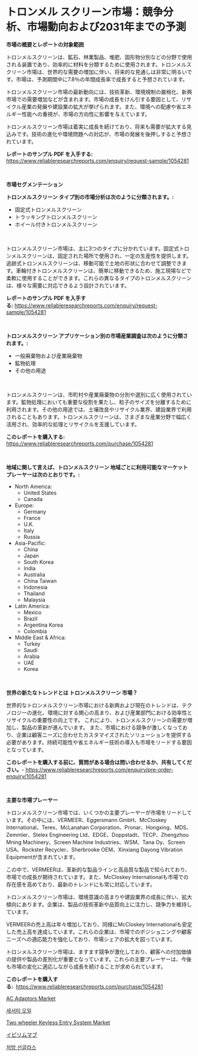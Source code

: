 <p><h1>トロンメル スクリーン市場：競争分析、市場動向および2031年までの予測</h1></p><p><strong>市場の概要とレポートの対象範囲</strong></p>
<p><p>トロンメルスクリーンは、鉱石、林業製品、堆肥、固形物分別などの分野で使用される装置であり、効率的に材料を分類するために使用されます。トロンメルスクリーン市場は、世界的な需要の増加に伴い、将来的な見通しは非常に明るいです。市場は、予測期間中に7.8％の年間成長率で成長すると予想されています。</p><p>トロンメルスクリーン市場の最新動向には、技術革新、環境規制の厳格化、新興市場での需要増加などが含まれます。市場の成長をけん引する要因として、リサイクル産業の発展や建設業の拡大が挙げられます。また、環境への配慮や省エネルギー性能への重視が、市場の方向性に影響を与えています。</p><p>トロンメルスクリーン市場は着実に成長を続けており、将来も需要が拡大する見込みです。技術の進化や環境問題への対応が、市場の発展を後押しすると予想されています。</p></p>
<p><strong>レポートのサンプル PDF を入手する:</strong> <a href="https://www.reliableresearchreports.com/enquiry/request-sample/1054281">https://www.reliableresearchreports.com/enquiry/request-sample/1054281</a></p>
<p>&nbsp;</p>
<p><strong>市場セグメンテーション</strong></p>
<p><strong>トロンメルスクリーン タイプ別の市場分析は次のように分類されます。:</strong></p>
<p><ul><li>固定式トロンメルスクリーン</li><li>トラッキングトロンメルスクリーン</li><li>ホイール付きトロンメルスクリーン</li></ul></p>
<p>&nbsp;</p>
<p><p>トロンメルスクリーン市場は、主に3つのタイプに分かれています。固定式トロンメルスクリーンは、固定された場所で使用され、一定の生産性を提供します。追跡式トロンメルスクリーンは、移動可能で土地の形状に合わせて調整できます。車輪付きトロンメルスクリーンは、簡単に移動できるため、施工現場などで柔軟に使用することができます。これらの異なるタイプのトロンメルスクリーンは、様々な需要に対応できるよう設計されています。</p></p>
<p><strong>レポートのサンプル PDF を入手する:</strong>&nbsp;<a href="https://www.reliableresearchreports.com/enquiry/request-sample/1054281">https://www.reliableresearchreports.com/enquiry/request-sample/1054281</a></p>
<p>&nbsp;</p>
<p><strong> トロンメルスクリーン アプリケーション別の市場産業調査は次のように分類されます。:</strong></p>
<p><ul><li>一般廃棄物および産業廃棄物</li><li>鉱物処理</li><li>その他の用途</li></ul></p>
<p>&nbsp;</p>
<p><p>トロンメルスクリーンは、市町村や産業廃棄物の分別や選別に広く使用されています。鉱物処理においても重要な役割を果たし、粒子のサイズを分離するために利用されます。その他の用途では、土壌改良やリサイクル業界、建設業界で利用されることもあります。トロンメルスクリーンは、さまざまな産業分野で幅広く活用され、効率的な処理とリサイクルを支援しています。</p></p>
<p><strong>このレポートを購入する:</strong>&nbsp; <a href="https://www.reliableresearchreports.com/purchase/1054281">https://www.reliableresearchreports.com/purchase/1054281</a></p>
<p>&nbsp;</p>
<p><strong>地域に関して言えば、トロンメルスクリーン 地域ごとに利用可能なマーケットプレーヤーは次のとおりです。:</strong></p>
<p><ul>
    <li>
        North America:
        <ul>
            <li>United States</li>
            <li>Canada</li>
        </ul>
    </li>
    <li>
        Europe:
        <ul>
            <li>Germany</li>
            <li>France</li>
            <li>U.K.</li>
            <li>Italy</li>
            <li>Russia</li>
        </ul>
    </li>
    <li>
        Asia-Pacific:
        <ul>
            <li>China</li>
            <li>Japan</li>
            <li>South Korea</li>
            <li>India</li>
            <li>Australia</li>
            <li>China Taiwan</li>
            <li>Indonesia</li>
            <li>Thailand</li>
            <li>Malaysia</li>
        </ul>
    </li>
    <li>
        Latin America:
        <ul>
            <li>Mexico</li>
            <li>Brazil</li>
            <li>Argentina Korea</li>
            <li>Colombia</li>
        </ul>
    </li>
    <li>
        Middle East & Africa:
        <ul>
            <li>Turkey</li>
            <li>Saudi</li>
            <li>Arabia</li>
            <li>UAE</li>
            <li>Korea</li>
        </ul>
    </li>
    </ul></p>
<p>&nbsp;</p>
<p><strong>世界の新たなトレンドとは トロンメルスクリーン 市場？</strong></p>
<p><p>世界的なトロンメルスクリーン市場における新興および現在のトレンドは、テクノロジーの進化、環境に対する関心の高まり、および産業部門における効率性とリサイクルの重要性の向上です。 これにより、トロンメルスクリーンの需要が増加し、製品の革新が進んでいます。 また、市場における競争が激しくなっており、企業は顧客ニーズに合わせたカスタマイズされたソリューションを提供する必要があります。持続可能性や省エネルギー技術の導入も市場をリードする要因となっています。</p></p>
<p><strong>このレポートを購入する前に、質問がある場合は問い合わせるか、共有してください。</strong>- <a href="https://www.reliableresearchreports.com/enquiry/pre-order-enquiry/1054281">https://www.reliableresearchreports.com/enquiry/pre-order-enquiry/1054281</a></p>
<p>&nbsp;</p>
<p><strong>主要な市場プレーヤー</strong></p>
<p><p>トロンメルスクリーン市場では、いくつかの主要プレーヤーが市場をリードしています。その中には、VERMEER、Eggersmann GmbH、McCloskey International、Terex、McLanahan Corporation、Pronar、Hongxing、MDS、Zemmler、Stelex Engineering Ltd、EDGE、Doppstadt、TECP、Zhengzhou Mning Machinery、Screen Machine Industries、WSM、Tana Oy、Screen USA、Rockster Recycler、Sherbrooke OEM、Xinxiang Dayong Vibration Equipmentが含まれています。</p><p>この中で、VERMEERは、革新的な製品ラインと高品質な製品で知られており、市場での成長が期待されています。また、McCloskey Internationalも市場での存在感を高めており、最新のトレンドにも常に対応しています。</p><p>トロンメルスクリーン市場は、環境意識の高まりや建設業界の成長に伴い、拡大傾向にあります。企業は、製品の技術革新や品質向上に注力し、競争力を維持しています。</p><p>VERMEERの売上高は年々増加しており、同様にMcCloskey Internationalも安定した売上高を達成しています。これらの企業は、市場でのポジショニングや顧客ニーズへの適応能力を強化しており、市場シェアの拡大を図っています。</p><p>トロンメルスクリーン市場は、ますます競争が激化しており、顧客への付加価値の提供や製品の差別化が重要となっています。これらの主要プレーヤーは、今後も市場の変化に適応しながら成長を続けることが求められています。</p></p>
<p><strong>このレポートを購入する:</strong>&nbsp;&nbsp;<a href="https://www.reliableresearchreports.com/purchase/1054281">https://www.reliableresearchreports.com/purchase/1054281</a></p>
<p><p><a href="https://github.com/gulaimolin/Market-Research-Report-List-3/blob/main/ac-adaptors-market.md">AC Adaptors Market</a></p><p><a href="https://medium.com/@boydsmitham726/%EC%B0%B8%EA%B8%B0%EB%A6%84-%EC%8B%9C%EC%9E%A5%EC%9D%80-%EC%8B%9C%EC%9E%A5-%EC%A0%90%EC%9C%A0%EC%9C%A8-%EC%8B%9C%EC%9E%A5-%EB%8F%99%ED%96%A5-%EB%B0%8F-%EC%8B%9C%EC%9E%A5-%EC%84%B1%EC%9E%A5%EC%97%90-%EB%8C%80%ED%95%9C-%EC%A0%95%EB%B3%B4%EB%A5%BC-%EC%A0%9C%EA%B3%B5%ED%95%A9%EB%8B%88%EB%8B%A4-abfe8ced75b5">세서미 오일</a></p><p><a href="https://github.com/mauripalmi/Market-Research-Report-List-2/blob/main/two-wheeler-keyless-entry-system-market.md">Two wheeler Keyless Entry System Market</a></p><p><a href="https://medium.com/@royfoote921/%E3%82%A4%E3%83%94%E3%83%AA%E3%83%A0%E3%83%9E%E3%83%96%E5%B8%82%E5%A0%B4%E5%88%86%E6%9E%90-%E3%81%9D%E3%81%AEcagr-%E5%B8%82%E5%A0%B4%E3%82%BB%E3%82%B0%E3%83%A1%E3%83%B3%E3%83%86%E3%83%BC%E3%82%B7%E3%83%A7%E3%83%B3-%E3%81%8A%E3%82%88%E3%81%B3%E3%82%B0%E3%83%AD%E3%83%BC%E3%83%90%E3%83%AB%E7%94%A3%E6%A5%AD%E6%A6%82%E8%A6%81-be7f9821714a">イピリムマブ</a></p><p><a href="https://medium.com/@kelvinfeenrey98677/%EC%B2%98%EB%B0%A9%EC%95%88%EA%B2%BD-%EC%8B%9C%EC%9E%A5-%EB%B3%B4%EA%B3%A0%EC%84%9C%EB%8A%94-%EC%9D%B4-%EC%8B%9C%EC%9E%A5%EC%9D%98-%EC%B5%9C%EC%8B%A0-%ED%8A%B8%EB%A0%8C%EB%93%9C%EC%99%80-%EC%84%B1%EC%9E%A5-%EA%B8%B0%ED%9A%8C%EB%A5%BC-%EB%B3%B4%EC%97%AC%EC%A4%8D%EB%8B%88%EB%8B%A4-5e2bd4675851">처방 선글라스</a></p></p>